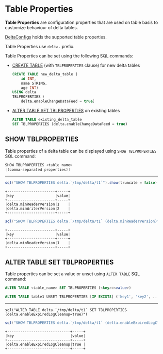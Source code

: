 # Table Properties

**Table Properties** are configuration properties that are used on table basis to customize behaviour of delta tables.

[DeltaConfigs](../DeltaConfigs.md) holds the supported table properties.

Table Properties use `delta.` prefix.

Table Properties can be set using the following SQL commands:

* [CREATE TABLE](../commands/CreateDeltaTableCommand.md) (with `TBLPROPERTIES` clause) for new delta tables

    ```sql
    CREATE TABLE new_delta_table (
        id INT,
        name STRING,
        age INT)
    USING delta
    TBLPROPERTIES (
        delta.enableChangeDataFeed = true)
    ```

* [ALTER TABLE SET TBLPROPERTIES](../commands/alter/AlterTableSetPropertiesDeltaCommand.md) on existing tables

    ```sql
    ALTER TABLE existing_delta_table
    SET TBLPROPERTIES (delta.enableChangeDataFeed = true)
    ```

## SHOW TBLPROPERTIES

Table properties of a delta table can be displayed using `SHOW TBLPROPERTIES` SQL command:

```sql
SHOW TBLPROPERTIES <table_name>
[(comma-separated properties)]
```

---

```scala
sql("SHOW TBLPROPERTIES delta.`/tmp/delta/t1`").show(truncate = false)
```

```text
+----------------------+-----+
|key                   |value|
+----------------------+-----+
|delta.minReaderVersion|1    |
|delta.minWriterVersion|2    |
+----------------------+-----+
```

```scala
sql("SHOW TBLPROPERTIES delta.`/tmp/delta/t1` (delta.minReaderVersion)").show(truncate = false)
```

```text
+----------------------+-----+
|key                   |value|
+----------------------+-----+
|delta.minReaderVersion|1    |
+----------------------+-----+
```

## ALTER TABLE SET TBLPROPERTIES

Table properties can be set a value or unset using `ALTER TABLE` SQL command:

```sql
ALTER TABLE <table_name> SET TBLPROPERTIES (<key>=<value>)
```

```sql
ALTER TABLE table1 UNSET TBLPROPERTIES [IF EXISTS] ('key1', 'key2', ...);
```

---

```text
sql("ALTER TABLE delta.`/tmp/delta/t1` SET TBLPROPERTIES (delta.enableExpiredLogCleanup=true)")
```

```scala
sql("SHOW TBLPROPERTIES delta.`/tmp/delta/t1` (delta.enableExpiredLogCleanup)").show(truncate = false)
```

```text
+-----------------------------+-----+
|key                          |value|
+-----------------------------+-----+
|delta.enableExpiredLogCleanup|true |
+-----------------------------+-----+
```
